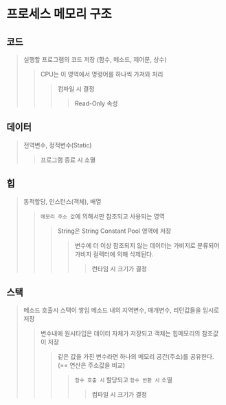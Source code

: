 # 프로세스 메모리 구조

## 코드

> 실행할 프로그램의 코드 저장 (함수, 메소드, 제어문, 상수)
>
> > CPU는 이 영역에서 명령어를 하나씩 가져와 처리
> >
> > > 컴파일 시 결정
> > >
> > > > Read-Only 속성

## 데이터

> 전역변수, 정적변수(Static)
>
> > 프로그램 종료 시 소멸

## 힙

> 동적할당, 인스턴스(객체), 배열
>
> > `메모리 주소 값`에 의해서만 참조되고 사용되는 영역
> >
> > > String은 String Constant Pool 영역에 저장
> > >
> > > > 변수에 더 이상 참조되지 않는 데이터는 가비지로 분류되어 가비지 컬렉터에 의해 삭제된다.
> > > >
> > > > > 런타임 시 크기가 결정

## 스택

> 메소드 호출시 스택이 쌓임 메소드 내의 지역변수, 매개변수, 리턴값들을 임시로 저장
>
> > 변수내에 원시타입은 데이터 자체가 저장되고 객체는 힙메모리의 참조값이 저장
> >
> > > 같은 값을 가진 변수라면 하나의 메모리 공간(주소)를 공유한다. (== 연산은 주소값을 비교)
> > >
> > > > `함수 호출 시` 할당되고 `함수 반환 시` 소멸
> > > >
> > > > > 컴파일 시 크기가 결정

